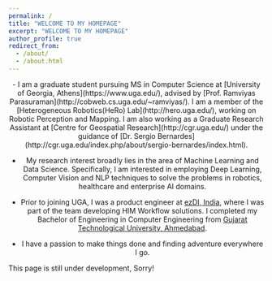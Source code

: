 ```yaml
---
permalink: /
title: "WELCOME TO MY HOMEPAGE"
excerpt: "WELCOME TO MY HOMEPAGE"
author_profile: true
redirect_from: 
  - /about/
  - /about.html
---
```





<center>
- I am a graduate student pursuing MS in Computer Science at [University of Georgia, Athens](https://www.uga.edu/), advised by [Prof. Ramviyas Parasuraman](http://cobweb.cs.uga.edu/~ramviyas/). I am a member of the [Heterogeneous Robotics(HeRo) Lab](http://hero.uga.edu/), working on Robotic Perception and Mapping. I am also working as a Graduate Research Assistant at [Centre for Geospatial Research](http://cgr.uga.edu/) under the guidance of [Dr. Sergio Bernardes](http://cgr.uga.edu/index.php/about/sergio-bernardes/index.html).

- My research interest broadly lies in the area of Machine Learning and Data Science. Specifically, I am interested in employing Deep Learning, Computer Vision and NLP techniques to solve the problems in robotics, healthcare and enterprise AI domains. 

- Prior to joining UGA, I was a product engineer at [ezDI, India](https://www.ezdi.com/), where I was part of the team developing HIM Workflow solutions. I completed my Bachelor of Engineering in Computer Engineering from [Gujarat Technological University, Ahmedabad](https://www.gtu.ac.in/).

- I have a passion to make things done and finding adventure everywhere I go.

</center>



This page is still under development, Sorry!




